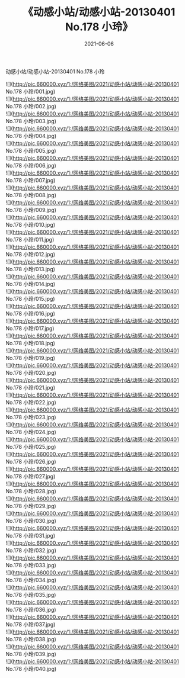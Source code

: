 ﻿---
layout: post
title:  《动感小站/动感小站-20130401 No.178 小玲》
date:   2021-06-06
img: http://pic.660000.xyz/1:/网络美图/2021/动感小站/动感小站-20130401 No.178 小玲/000.jpg
categories: [美女, 清纯, 唯美]
---

动感小站/动感小站-20130401 No.178 小玲

 ![](http://pic.660000.xyz/1:/网络美图/2021/动感小站/动感小站-20130401 No.178 小玲/001.jpg) <br>![](http://pic.660000.xyz/1:/网络美图/2021/动感小站/动感小站-20130401 No.178 小玲/002.jpg) <br>![](http://pic.660000.xyz/1:/网络美图/2021/动感小站/动感小站-20130401 No.178 小玲/003.jpg) <br>![](http://pic.660000.xyz/1:/网络美图/2021/动感小站/动感小站-20130401 No.178 小玲/004.jpg) <br>![](http://pic.660000.xyz/1:/网络美图/2021/动感小站/动感小站-20130401 No.178 小玲/005.jpg) <br>![](http://pic.660000.xyz/1:/网络美图/2021/动感小站/动感小站-20130401 No.178 小玲/006.jpg) <br>![](http://pic.660000.xyz/1:/网络美图/2021/动感小站/动感小站-20130401 No.178 小玲/007.jpg) <br>![](http://pic.660000.xyz/1:/网络美图/2021/动感小站/动感小站-20130401 No.178 小玲/008.jpg) <br>![](http://pic.660000.xyz/1:/网络美图/2021/动感小站/动感小站-20130401 No.178 小玲/009.jpg) <br>![](http://pic.660000.xyz/1:/网络美图/2021/动感小站/动感小站-20130401 No.178 小玲/010.jpg) <br>![](http://pic.660000.xyz/1:/网络美图/2021/动感小站/动感小站-20130401 No.178 小玲/011.jpg) <br>![](http://pic.660000.xyz/1:/网络美图/2021/动感小站/动感小站-20130401 No.178 小玲/012.jpg) <br>![](http://pic.660000.xyz/1:/网络美图/2021/动感小站/动感小站-20130401 No.178 小玲/013.jpg) <br>![](http://pic.660000.xyz/1:/网络美图/2021/动感小站/动感小站-20130401 No.178 小玲/014.jpg) <br>![](http://pic.660000.xyz/1:/网络美图/2021/动感小站/动感小站-20130401 No.178 小玲/015.jpg) <br>![](http://pic.660000.xyz/1:/网络美图/2021/动感小站/动感小站-20130401 No.178 小玲/016.jpg) <br>![](http://pic.660000.xyz/1:/网络美图/2021/动感小站/动感小站-20130401 No.178 小玲/017.jpg) <br>![](http://pic.660000.xyz/1:/网络美图/2021/动感小站/动感小站-20130401 No.178 小玲/018.jpg) <br>![](http://pic.660000.xyz/1:/网络美图/2021/动感小站/动感小站-20130401 No.178 小玲/019.jpg) <br>![](http://pic.660000.xyz/1:/网络美图/2021/动感小站/动感小站-20130401 No.178 小玲/020.jpg) <br>![](http://pic.660000.xyz/1:/网络美图/2021/动感小站/动感小站-20130401 No.178 小玲/021.jpg) <br>![](http://pic.660000.xyz/1:/网络美图/2021/动感小站/动感小站-20130401 No.178 小玲/022.jpg) <br>![](http://pic.660000.xyz/1:/网络美图/2021/动感小站/动感小站-20130401 No.178 小玲/023.jpg) <br>![](http://pic.660000.xyz/1:/网络美图/2021/动感小站/动感小站-20130401 No.178 小玲/024.jpg) <br>![](http://pic.660000.xyz/1:/网络美图/2021/动感小站/动感小站-20130401 No.178 小玲/025.jpg) <br>![](http://pic.660000.xyz/1:/网络美图/2021/动感小站/动感小站-20130401 No.178 小玲/026.jpg) <br>![](http://pic.660000.xyz/1:/网络美图/2021/动感小站/动感小站-20130401 No.178 小玲/027.jpg) <br>![](http://pic.660000.xyz/1:/网络美图/2021/动感小站/动感小站-20130401 No.178 小玲/028.jpg) <br>![](http://pic.660000.xyz/1:/网络美图/2021/动感小站/动感小站-20130401 No.178 小玲/029.jpg) <br>![](http://pic.660000.xyz/1:/网络美图/2021/动感小站/动感小站-20130401 No.178 小玲/030.jpg) <br>![](http://pic.660000.xyz/1:/网络美图/2021/动感小站/动感小站-20130401 No.178 小玲/031.jpg) <br>![](http://pic.660000.xyz/1:/网络美图/2021/动感小站/动感小站-20130401 No.178 小玲/032.jpg) <br>![](http://pic.660000.xyz/1:/网络美图/2021/动感小站/动感小站-20130401 No.178 小玲/033.jpg) <br>![](http://pic.660000.xyz/1:/网络美图/2021/动感小站/动感小站-20130401 No.178 小玲/034.jpg) <br>![](http://pic.660000.xyz/1:/网络美图/2021/动感小站/动感小站-20130401 No.178 小玲/035.jpg) <br>![](http://pic.660000.xyz/1:/网络美图/2021/动感小站/动感小站-20130401 No.178 小玲/036.jpg) <br>![](http://pic.660000.xyz/1:/网络美图/2021/动感小站/动感小站-20130401 No.178 小玲/037.jpg) <br>![](http://pic.660000.xyz/1:/网络美图/2021/动感小站/动感小站-20130401 No.178 小玲/038.jpg) <br>![](http://pic.660000.xyz/1:/网络美图/2021/动感小站/动感小站-20130401 No.178 小玲/039.jpg) <br>![](http://pic.660000.xyz/1:/网络美图/2021/动感小站/动感小站-20130401 No.178 小玲/040.jpg) <br>
